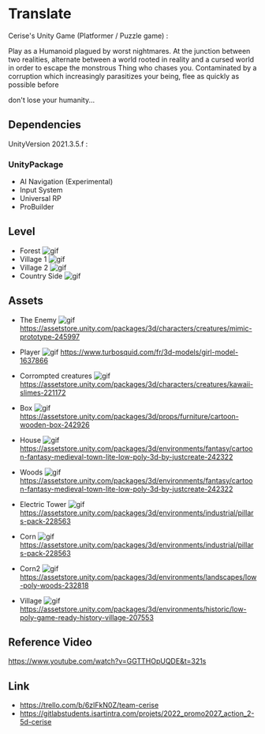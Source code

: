 
# Translate

Cerise's Unity Game (Platformer / Puzzle game) : 

Play as a Humanoid plagued by
worst nightmares. At the junction between
two realities, alternate between a world
rooted in reality and a cursed world
in order to escape the monstrous Thing
who chases you. Contaminated by a
corruption which increasingly parasitizes
your being, flee as quickly as possible before

don't lose your humanity...


## Dependencies 

UnityVersion  2021.3.5.f :

### UnityPackage

- AI Navigation (Experimental)
- Input System
- Universal RP
- ProBuilder


## Level

- Forest
![gif](./space-shooter.c.gif)
- Village 1
![gif](./space-shooter.c.gif)
- Village 2 
![gif](./space-shooter.c.gif)
- Country Side
![gif](./space-shooter.c.gif)


## Assets

- The Enemy
![gif](./space-shooter.c.gif)
https://assetstore.unity.com/packages/3d/characters/creatures/mimic-prototype-245997

- Player 
![gif](./space-shooter.c.gif)
https://www.turbosquid.com/fr/3d-models/girl-model-1637866

- Corrompted creatures
![gif](./space-shooter.c.gif)
https://assetstore.unity.com/packages/3d/characters/creatures/kawaii-slimes-221172

- Box
![gif](./space-shooter.c.gif)
https://assetstore.unity.com/packages/3d/props/furniture/cartoon-wooden-box-242926

- House
![gif](./space-shooter.c.gif)
https://assetstore.unity.com/packages/3d/environments/fantasy/cartoon-fantasy-medieval-town-lite-low-poly-3d-by-justcreate-242322

- Woods
![gif](./space-shooter.c.gif)
https://assetstore.unity.com/packages/3d/environments/fantasy/cartoon-fantasy-medieval-town-lite-low-poly-3d-by-justcreate-242322

- Electric Tower
![gif](./space-shooter.c.gif)
https://assetstore.unity.com/packages/3d/environments/industrial/pillars-pack-228563

- Corn
![gif](./space-shooter.c.gif)
https://assetstore.unity.com/packages/3d/environments/industrial/pillars-pack-228563

- Corn2
![gif](./space-shooter.c.gif)
https://assetstore.unity.com/packages/3d/environments/landscapes/low-poly-woods-232818 

- Village 
![gif](./space-shooter.c.gif)
https://assetstore.unity.com/packages/3d/environments/historic/low-poly-game-ready-history-village-207553


## Reference Video

https://www.youtube.com/watch?v=GGTTHOpUQDE&t=321s

## Link 
- https://trello.com/b/6zIFkN0Z/team-cerise
- https://gitlabstudents.isartintra.com/projets/2022_promo2027_action_2-5d-cerise


